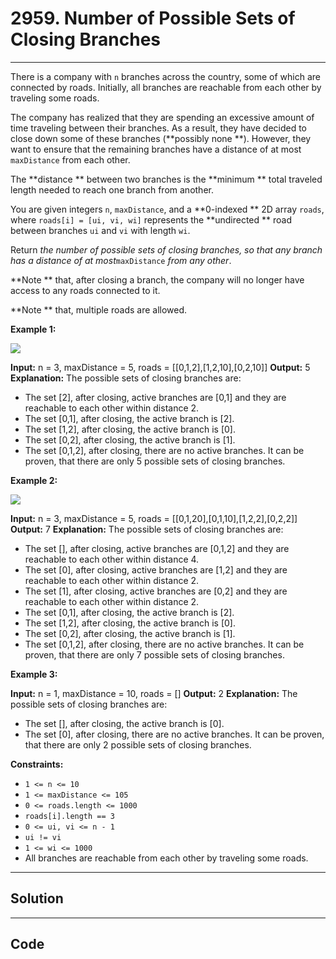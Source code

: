 # 2959. Number of Possible Sets of Closing Branches

---

There is a company with `n` branches across the country, some of which are connected by roads. Initially, all branches are reachable from each other by traveling some roads.

The company has realized that they are spending an excessive amount of time traveling between their branches. As a result, they have decided to close down some of these branches (**possibly none **). However, they want to ensure that the remaining branches have a distance of at most `maxDistance` from each other.

The **distance ** between two branches is the **minimum ** total traveled length needed to reach one branch from another.

You are given integers `n`, `maxDistance`, and a **0-indexed ** 2D array `roads`, where `roads[i] = [ui, vi, wi]` represents the **undirected ** road between branches `ui` and `vi` with length `wi`.

Return _the number of possible sets of closing branches, so that any branch has a distance of at most_`maxDistance` _from any other_.

**Note ** that, after closing a branch, the company will no longer have access to any roads connected to it.

**Note ** that, multiple roads are allowed.

 

**Example 1:**

![](https://assets.leetcode.com/uploads/2023/11/08/example11.png)


**Input:** n = 3, maxDistance = 5, roads = [[0,1,2],[1,2,10],[0,2,10]]
**Output:** 5
**Explanation:** The possible sets of closing branches are:
- The set [2], after closing, active branches are [0,1] and they are reachable to each other within distance 2.
- The set [0,1], after closing, the active branch is [2].
- The set [1,2], after closing, the active branch is [0].
- The set [0,2], after closing, the active branch is [1].
- The set [0,1,2], after closing, there are no active branches.
It can be proven, that there are only 5 possible sets of closing branches.


**Example 2:**

![](https://assets.leetcode.com/uploads/2023/11/08/example22.png)


**Input:** n = 3, maxDistance = 5, roads = [[0,1,20],[0,1,10],[1,2,2],[0,2,2]]
**Output:** 7
**Explanation:** The possible sets of closing branches are:
- The set [], after closing, active branches are [0,1,2] and they are reachable to each other within distance 4.
- The set [0], after closing, active branches are [1,2] and they are reachable to each other within distance 2.
- The set [1], after closing, active branches are [0,2] and they are reachable to each other within distance 2.
- The set [0,1], after closing, the active branch is [2].
- The set [1,2], after closing, the active branch is [0].
- The set [0,2], after closing, the active branch is [1].
- The set [0,1,2], after closing, there are no active branches.
It can be proven, that there are only 7 possible sets of closing branches.


**Example 3:**


**Input:** n = 1, maxDistance = 10, roads = []
**Output:** 2
**Explanation:** The possible sets of closing branches are:
- The set [], after closing, the active branch is [0].
- The set [0], after closing, there are no active branches.
It can be proven, that there are only 2 possible sets of closing branches.


 

**Constraints:**

  * `1 <= n <= 10`
  * `1 <= maxDistance <= 105`
  * `0 <= roads.length <= 1000`
  * `roads[i].length == 3`
  * `0 <= ui, vi <= n - 1`
  * `ui != vi`
  * `1 <= wi <= 1000`
  * All branches are reachable from each other by traveling some roads.

---

## Solution



---

## Code
```python


```